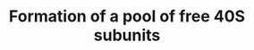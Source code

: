 ---
authors:
- Anwesha
- Eweitz
description: Developed by Gramene.org  Source:[http://plantreactome.gramene.org/ Plant
  Reactome].
last-edited: 2021-05-07
organisms:
- Oryza sativa
redirect_from:
- /index.php/Pathway:WP3105
- /instance/WP3105
schema-jsonld:
- '@context': https://schema.org/
  '@id': https://wikipathways.github.io/pathways/WP3105.html
  '@type': Dataset
  creator:
    '@type': Organization
    name: WikiPathways
  description: Developed by Gramene.org  Source:[http://plantreactome.gramene.org/
    Plant Reactome].
  keywords:
  - 80S ribosome (name
  - eIF3 subunits
  - complex (name copied
  - from entity in Homo
  - 60S ribosomal
  - Homologues of eIF1A
  - 40S ribosomal
  - in Homo sapiens)
  - 40S:eIF3:eIF1A (name
  - sapiens)
  - copied from entity
  license: CC0
  name: Formation of a pool of free 40S subunits
seo: CreativeWork
title: Formation of a pool of free 40S subunits
wpid: WP3105
---
